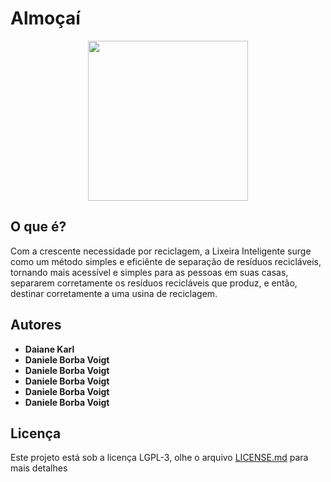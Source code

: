 # Almoçaí

<p align="center">
  <img width="256" height="256" src="https://fabricadetecnologias.ifc-riodosul.edu.br/almocai/assets/img/logo-verde.svg">
</p>

## O que é?

Com a crescente necessidade por reciclagem, a Lixeira Inteligente surge como um método simples e eficiênte de separação de resíduos recicláveis, tornando mais acessível e simples para as pessoas em suas casas, separarem corretamente os resíduos recicláveis que produz, e então, destinar corretamente a uma usina de reciclagem.


## Autores

* **Daiane Karl** 
* **Daniele Borba Voigt**
* **Daniele Borba Voigt**
* **Daniele Borba Voigt**
* **Daniele Borba Voigt**
* **Daniele Borba Voigt**

## Licença

Este projeto está sob a licença LGPL-3, olhe o arquivo [LICENSE.md](LICENSE.md) para mais detalhes

